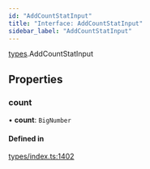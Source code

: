 ```yaml
---
id: "AddCountStatInput"
title: "Interface: AddCountStatInput"
sidebar_label: "AddCountStatInput"
---
```


[types](../../../modules/Types/Types.md).AddCountStatInput

## Properties

### count

• **count**: `BigNumber`

#### Defined in

[types/index.ts:1402](https://github.com/PolymeshAssociation/polymesh-sdk/blob/95f248df/src/types/index.ts#L1402)
